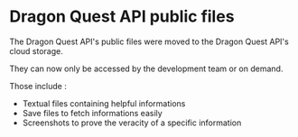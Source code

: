 # Dragon Quest API public files

<p>The Dragon Quest API's public files were moved to the Dragon Quest API's cloud storage.</p>
<p>They can now only be accessed by the development team or on demand.</p>

<p>Those include :</p>
<ul>
    <li>Textual files containing helpful informations</li>
    <li>Save files to fetch informations easily</li>
    <li>Screenshots to prove the veracity of a specific information</li>
</ul>